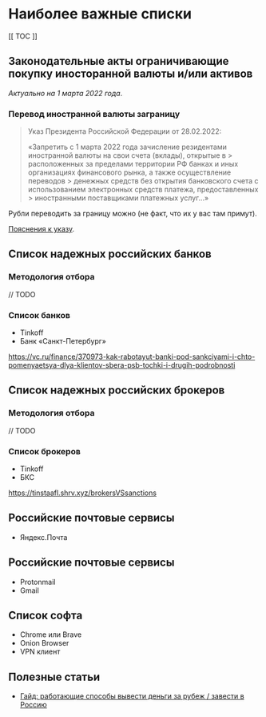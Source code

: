 # Наиболее важные списки

[[ TOC ]]

## Законодательные акты ограничивающие покупку иносторанной валюты и/или активов

*Актуально на 1 марта 2022 года*.

### Перевод иностранной валюты заграницу 

> Указ Президента Российской Федерации от 28.02.2022: 
> 
> «Запретить с 1 марта 2022 года зачисление резидентами иностранной валюты на свои счета (вклады), открытые в > расположенных за пределами территории РФ банках и иных организациях финансового рынка, а также осуществление переводов > денежных средств без открытия банковского счета с использованием электронных средств платежа, предоставленных > иностранными поставщиками платежных услуг…»

Рубли переводить за границу можно (не факт, что их у вас там примут).

[Пояснения к указу](https://vc.ru/o2consulting/372985-novye-valyutnye-ogranicheniya-dlya-rezidentov-analiz-ukaza-prezidenta-rf-ot-28-02-2022).

## Список надежных российских банков

### Методология отбора

// TODO 

### Список банков

- Tinkoff
- Банк «Санкт-Петербург»

https://vc.ru/finance/370973-kak-rabotayut-banki-pod-sankciyami-i-chto-pomenyaetsya-dlya-klientov-sbera-psb-tochki-i-drugih-podrobnosti

## Список надежных российских брокеров

### Методология отбора

// TODO 

### Список брокеров

- Tinkoff
- БКС

https://tinstaafl.shrv.xyz/brokersVSsanctions

## Российские почтовые сервисы

- Яндекс.Почта

## Российские почтовые сервисы

- Protonmail
- Gmail


## Список софта

- Chrome или Brave
- Onion Browser
- VPN клиент


## Полезные статьи

- [Гайд: работающие способы вывести деньги за рубеж / завести в Россию](https://habr.com/ru/post/654155/)
